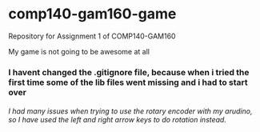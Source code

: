 # comp140-gam160-game
Repository for Assignment 1 of COMP140-GAM160

My game is not going to be awesome at all

### I havent changed the .gitignore file, because when i tried the first time some of the lib files went missing and i had to start over

###### I had many issues when trying to use the rotary encoder with my arudino, so I have used the left and right arrow keys to do rotation instead.